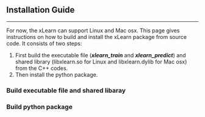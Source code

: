 ## Installation Guide

------

For now, the xLearn can support Linux and Mac osx. This page gives instructions on how to build and install the xLearn package from source code. It consists of two steps:

 1. First build the executable file (***xlearn_train*** and ***xlearn_predict***) and shared library (libxlearn.so for Linux and libxlearn.dylib for Mac osx) from the C++ codes.
 2. Then install the python package.

### Build executable file and shared libaray

### Build python package
